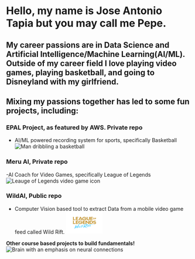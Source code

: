 # Hello, my name is Jose Antonio Tapia but you may call me Pepe. 

## My career passions are in Data Science and Artificial Intelligence/Machine Learning(AI/ML). Outside of my career field I love playing video games, playing basketball, and going to Disneyland with my girlfriend. 

## Mixing my passions together has led to some fun projects, including:

### EPAL Project, as featured by AWS. Private repo

- AI/ML powered recording system for sports, specifically Basketball <img src="https://img.icons8.com/emoji/256/man-bouncing-ball.png" alt="Man dribbling a basketball" width="50" height="50">

### Meru AI, Private repo

-AI Coach for Video Games, specifically League of Legends <img src="https://github.com/PepeTapia/PepeTapia/blob/main/images/lol-logo-rendered-hi-res.png" alt="Leauge of Legends video game icon" width="90" height="55">

### WildAI, Public repo 

- Computer Vision based tool to extract Data from a mobile video game feed called Wild Rift. <img src="https://github.com/PepeTapia/PepeTapia/blob/main/images/wildrift-logo-rgb2c-gold.png" alt="Leauge of Legends video game icon" width="100" height="60">


**Other course based projects to build fundamentals!** <img src="https://img.icons8.com/color/256/neural_connections.png" alt="Brain with an emphasis on neural connections" width="50" height="50">

<!--Here is a video for you to learn more about me! -->

<!--![AWS Video Docuseries](insert video here)-->


<!--
**PepeTapia/PepeTapia** is a ✨ _special_ ✨ repository because its `README.md` (this file) appears on your GitHub profile.

Here are some ideas to get you started:

- 🔭 I’m currently working on ...
- 🌱 I’m currently learning ...
- 👯 I’m looking to collaborate on ...
- 🤔 I’m looking for help with ...
- 💬 Ask me about ...
- 📫 How to reach me: ...
- 😄 Pronouns: ...
- ⚡ Fun fact: ...
-->


